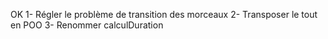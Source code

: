 OK 1- Régler le problème de transition des morceaux
2- Transposer le tout en POO
3- Renommer calculDuration
